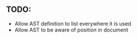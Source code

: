 ## TODO:
- Allow AST definition to list everywhere it is used
- Allow AST to be aware of position in document